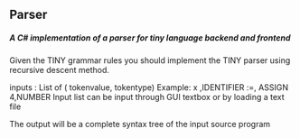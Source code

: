 ## Parser
##### A C# implementation of a parser for tiny language backend and frontend 

Given the TINY grammar rules you should implement the TINY parser using recursive
descent method.

inputs :
List of ( tokenvalue, tokentype)
Example:
x ,IDENTIFIER
:=, ASSIGN
4,NUMBER
Input list can be input through GUI textbox or by loading a text file

The output will be a complete syntax tree of the input source program



